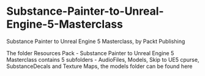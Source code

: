 


# Substance-Painter-to-Unreal-Engine-5-Masterclass
Substance Painter to Unreal Engine 5 Masterclass, by Packt Publishing



The folder Resources Pack - Substance Painter to Unreal Engine 5 Masterclass contains 5 subfolders - AudioFiles, Models, Skip to UE5 cpurse, SubstanceDecals and Texture Maps, the models folder can be found here
